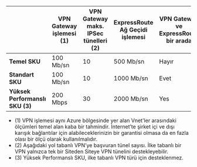 |    | **VPN Gateway işlemesi (1)** | **VPN Gateway maks. IPSec tünelleri (2)** | **ExpressRoute Ağ Geçidi işlemesi** | **VPN Gateway ve ExpressRoute bir arada**|
|--- |----------------------------|-----------------------------------|-------------------------------------|-----------------------------------------|
| **Temel SKU**              |  100 Mb/sn | 10                         |  500 Mb/sn                           | Hayır   |
| **Standart SKU**           |  100 Mb/sn | 10                         | 1000 Mb/sn                           | Evet  |
| **Yüksek Performanslı SKU (3)**   | 200 Mbps  | 30                         | 2000 Mb/sn                           | Yes  |

- (1) VPN işlemesi aynı Azure bölgesinde yer alan Vnet'ler arasındaki ölçümleri temel alan kaba bir tahmindir. İnternet’te şirket içi ve dışı karışık bağlantılar için alabileceklerinizin bir garantisi olmasa da en fazla olası bir ölçü olarak kullanılmalıdır.
- (2) Aşağıdaki yol tabanlı VPN’ye başvuran tünel sayısı. İlke tabanlı bir VPN yalnızca tek bir Siteden Siteye VPN tünelini destekleyebilir.
- (3) Yüksek Performanslı SKU, ilke tabanlı VPN türü için desteklenmez.


<!--HONumber=Aug16_HO1-->


